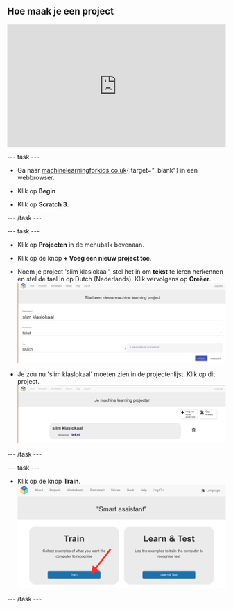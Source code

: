## Hoe maak je een project

<html>
  <div style="position: relative; overflow: hidden; padding-top: 56.25%;">
    <iframe style="position: absolute; top: 0; left: 0; right: 0; width: 100%; height: 100%; border: none;" src="https://www.youtube.com/embed/aTKd6sH3PhM?rel=0&cc_load_policy=1" allowfullscreen allow="accelerometer; autoplay; clipboard-write; encrypted-media; gyroscope; picture-in-picture; web-share"></iframe>
  </div>
</html>

\--- task ---

- Ga naar [machinelearningforkids.co.uk](https://machinelearningforkids.co.uk/){:target="_blank"} in een webbrowser.

- Klik op **Begin**

- Klik op **Scratch 3**.

\--- /task ---

\--- task ---

- Klik op **Projecten** in de menubalk bovenaan.

- Klik op de knop **+ Voeg een nieuw project toe**.

- Noem je project 'slim klaslokaal', stel het in om **tekst** te leren herkennen en stel de taal in op Dutch (Nederlands). Klik vervolgens op **Creëer**.
  ![Een project maken](images/create-project.png)

- Je zou nu 'slim klaslokaal' moeten zien in de projectenlijst. Klik op dit project.
  ![Projectlijst met slimme assistent vermeld](images/projects-list.png)

\--- /task ---

\--- task ---

- Klik op de knop **Train**.
  ![Project hoofdmenu met een pijl naar de Train button.](images/project-train.png)

\--- /task ---
